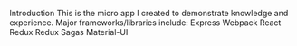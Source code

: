 Introduction
This is the micro app I created to demonstrate knowledge and experience.
Major frameworks/libraries include:
Express
Webpack
React
Redux
Redux
Sagas
Material-UI
